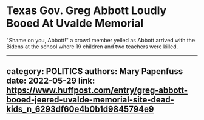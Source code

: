 # Texas Gov. Greg Abbott Loudly Booed At Uvalde Memorial

"Shame on you, Abbott!" a crowd member yelled as Abbott arrived with the Bidens at the school where 19 children and two teachers were killed.

---
category: POLITICS
authors: Mary Papenfuss
date: 2022-05-29
link: https://www.huffpost.com/entry/greg-abbott-booed-jeered-uvalde-memorial-site-dead-kids_n_6293df60e4b0b1d9845794e9
---
